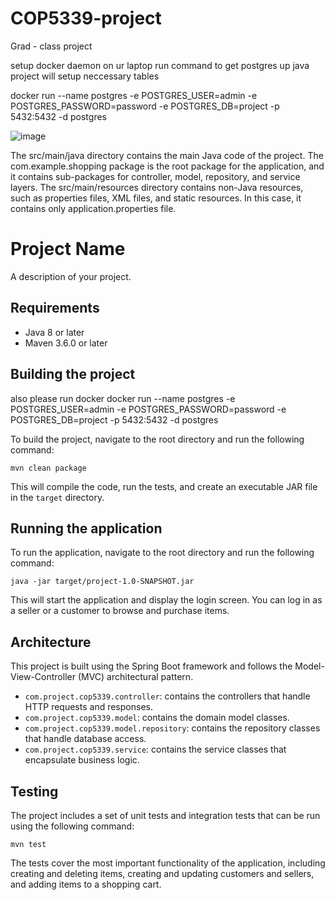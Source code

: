 # COP5339-project
Grad - class project

setup docker daemon on ur laptop run command to get postgres up java project will setup neccessary tables

docker run --name postgres -e POSTGRES_USER=admin -e POSTGRES_PASSWORD=password -e POSTGRES_DB=project -p 5432:5432 -d postgres

![image](https://user-images.githubusercontent.com/6902671/233868814-acb04043-e8b8-4de1-85f0-2e3e42585d26.png)

The src/main/java directory contains the main Java code of the project. 
The com.example.shopping package is the root package for the application, and it contains sub-packages for controller, model, repository, and service layers.
The src/main/resources directory contains non-Java resources, such as properties files, XML files, and static resources. In this case, it contains only application.properties file.

# Project Name

A description of your project.

## Requirements

* Java 8 or later
* Maven 3.6.0 or later

## Building the project
also please run docker
docker run --name postgres -e POSTGRES_USER=admin -e POSTGRES_PASSWORD=password -e POSTGRES_DB=project -p 5432:5432 -d postgres

To build the project, navigate to the root directory and run the following command:

```
mvn clean package
```

This will compile the code, run the tests, and create an executable JAR file in the `target` directory.

## Running the application

To run the application, navigate to the root directory and run the following command:

```
java -jar target/project-1.0-SNAPSHOT.jar
```

This will start the application and display the login screen. You can log in as a seller or a customer to browse and purchase items.

## Architecture

This project is built using the Spring Boot framework and follows the Model-View-Controller (MVC) architectural pattern.

* `com.project.cop5339.controller`: contains the controllers that handle HTTP requests and responses.
* `com.project.cop5339.model`: contains the domain model classes.
* `com.project.cop5339.model.repository`: contains the repository classes that handle database access.
* `com.project.cop5339.service`: contains the service classes that encapsulate business logic.

## Testing

The project includes a set of unit tests and integration tests that can be run using the following command:

```
mvn test
```

The tests cover the most important functionality of the application, including creating and deleting items, creating and updating customers and sellers, and adding items to a shopping cart.